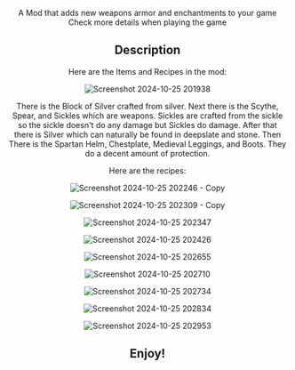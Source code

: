 <div align="center"><p>

A Mod that adds new weapons armor and enchantments to your game
Check more details when playing the game

## Description
 Here are the Items and Recipes in the mod:

 ![Screenshot 2024-10-25 201938](https://github.com/user-attachments/assets/aa015986-6a34-4fde-a663-097fd402a24c)


 There is the Block of Silver crafted from silver. Next there is the Scythe, Spear, and Sickles which are weapons.
 Sickles are crafted from the sickle so the sickle doesn't do any damage but Sickles do damage. After that there is Silver which can naturally be found in deepslate and stone.
 Then There is the Spartan Helm, Chestplate, Medieval Leggings, and Boots. They do a decent amount of protection.

 Here are the recipes:

![Screenshot 2024-10-25 202246 - Copy](https://github.com/user-attachments/assets/e2beec69-2bf5-4407-8977-231f1f928f46)

![Screenshot 2024-10-25 202309 - Copy](https://github.com/user-attachments/assets/41e98b06-e69a-4cca-8b43-fac54f52cc4a)

![Screenshot 2024-10-25 202347](https://github.com/user-attachments/assets/5a6315c7-1683-44e4-b81c-845b5ba35c86)

![Screenshot 2024-10-25 202426](https://github.com/user-attachments/assets/968e630c-9564-48f7-844a-e73366bc8e3f)

![Screenshot 2024-10-25 202655](https://github.com/user-attachments/assets/50de31fa-a5c3-4b40-9ca3-6608cc0c22b7)

![Screenshot 2024-10-25 202710](https://github.com/user-attachments/assets/a6299df9-cc5b-4315-a4c8-0b008161a248)

![Screenshot 2024-10-25 202734](https://github.com/user-attachments/assets/ba89fefb-f50a-4e51-ac39-a7c2b8fc0e87)

![Screenshot 2024-10-25 202834](https://github.com/user-attachments/assets/f165583b-0e8f-4b9d-a31b-0112655e87bf)

![Screenshot 2024-10-25 202953](https://github.com/user-attachments/assets/c1c5b738-cfb3-4dd8-9ee9-045ded41c098)

## Enjoy!
